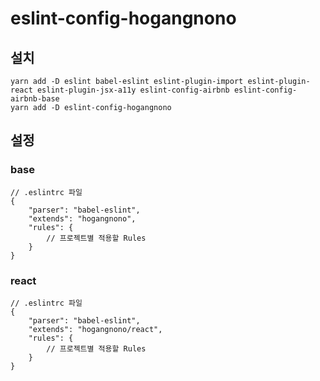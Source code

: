 # eslint-config-hogangnono

## 설치
```
yarn add -D eslint babel-eslint eslint-plugin-import eslint-plugin-react eslint-plugin-jsx-a11y eslint-config-airbnb eslint-config-airbnb-base
yarn add -D eslint-config-hogangnono
```

## 설정
### base
```
// .eslintrc 파일
{
    "parser": "babel-eslint",
    "extends": "hogangnono",
    "rules": {
        // 프로젝트별 적용할 Rules
    }
}
```

### react
```
// .eslintrc 파일
{
    "parser": "babel-eslint",
    "extends": "hogangnono/react",
    "rules": {
        // 프로젝트별 적용할 Rules
    }
}
```
